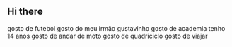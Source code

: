## Hi there
gosto de futebol
gosto do meu irmão gustavinho
gosto de academia
tenho 14 anos 
gosto de andar de moto
gosto de quadriciclo
gosto de viajar
